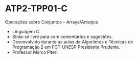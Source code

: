 # ATP2-TPP01-C
 Operações sobre Conjuntos – Arrays/Arranjos
 
* Linguagem C.
* Sinta-se livre para com comentários e sugestões.
* Desenvolvido durante as aulas de Algoritmos e Técnicas de Programação 2 em FCT-UNESP Presidente Prudente.
* Professor Marco Piteri.

